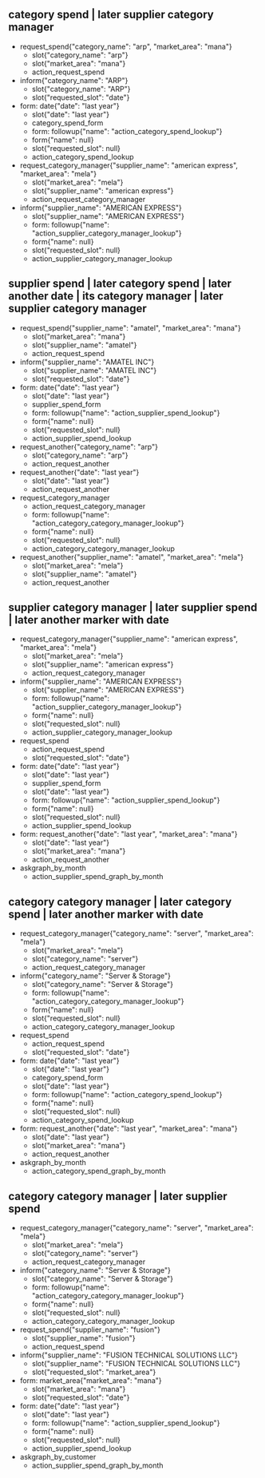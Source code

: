 
## category spend | later supplier category manager
* request_spend{"category_name": "arp", "market_area": "mana"}
    - slot{"category_name": "arp"}
    - slot{"market_area": "mana"}
    - action_request_spend
* inform{"category_name": "ARP"}
    - slot{"category_name": "ARP"}
    - slot{"requested_slot": "date"}
* form: date{"date": "last year"}
    - slot{"date": "last year"}
    - category_spend_form
    - form: followup{"name": "action_category_spend_lookup"}
    - form{"name": null}
    - slot{"requested_slot": null}
    - action_category_spend_lookup
* request_category_manager{"supplier_name": "american express", "market_area": "mela"}
    - slot{"market_area": "mela"}
    - slot{"supplier_name": "american express"}
    - action_request_category_manager
* inform{"supplier_name": "AMERICAN EXPRESS"}
    - slot{"supplier_name": "AMERICAN EXPRESS"}
    - form: followup{"name": "action_supplier_category_manager_lookup"}
    - form{"name": null}
    - slot{"requested_slot": null}
    - action_supplier_category_manager_lookup

## supplier spend | later category spend | later another date | its category manager | later supplier category manager
* request_spend{"supplier_name": "amatel", "market_area": "mana"}
    - slot{"market_area": "mana"}
    - slot{"supplier_name": "amatel"}
    - action_request_spend
* inform{"supplier_name": "AMATEL INC"}
    - slot{"supplier_name": "AMATEL INC"}
    - slot{"requested_slot": "date"}
* form: date{"date": "last year"}
    - slot{"date": "last year"}
    - supplier_spend_form
    - form: followup{"name": "action_supplier_spend_lookup"}
    - form{"name": null}
    - slot{"requested_slot": null}
    - action_supplier_spend_lookup
* request_another{"category_name": "arp"}
    - slot{"category_name": "arp"}
    - action_request_another
* request_another{"date": "last year"}
    - slot{"date": "last year"}
    - action_request_another
* request_category_manager
    - action_request_category_manager
    - form: followup{"name": "action_category_category_manager_lookup"}
    - form{"name": null}
    - slot{"requested_slot": null}
    - action_category_category_manager_lookup
* request_another{"supplier_name": "amatel", "market_area": "mela"}
    - slot{"market_area": "mela"}
    - slot{"supplier_name": "amatel"}
    - action_request_another


## supplier category manager | later supplier spend | later another marker with date

* request_category_manager{"supplier_name": "american express", "market_area": "mela"}
    - slot{"market_area": "mela"}
    - slot{"supplier_name": "american express"}
    - action_request_category_manager
* inform{"supplier_name": "AMERICAN EXPRESS"}
    - slot{"supplier_name": "AMERICAN EXPRESS"}
    - form: followup{"name": "action_supplier_category_manager_lookup"}
    - form{"name": null}
    - slot{"requested_slot": null}
    - action_supplier_category_manager_lookup
* request_spend
    - action_request_spend
    - slot{"requested_slot": "date"}
* form: date{"date": "last year"}
    - slot{"date": "last year"}
    - supplier_spend_form
    - slot{"date": "last year"}
    - form: followup{"name": "action_supplier_spend_lookup"}
    - form{"name": null}
    - slot{"requested_slot": null}
    - action_supplier_spend_lookup
* form: request_another{"date": "last year", "market_area": "mana"}
    - slot{"date": "last year"}
    - slot{"market_area": "mana"}
    - action_request_another
* askgraph_by_month
    - action_supplier_spend_graph_by_month


## category category manager | later category spend | later another marker with date

* request_category_manager{"category_name": "server", "market_area": "mela"}
    - slot{"market_area": "mela"}
    - slot{"category_name": "server"}
    - action_request_category_manager
* inform{"category_name": "Server & Storage"}
    - slot{"category_name": "Server & Storage"}
    - form: followup{"name": "action_category_category_manager_lookup"}
    - form{"name": null}
    - slot{"requested_slot": null}
    - action_category_category_manager_lookup
* request_spend
    - action_request_spend
    - slot{"requested_slot": "date"}
* form: date{"date": "last year"}
    - slot{"date": "last year"}
    - category_spend_form
    - slot{"date": "last year"}
    - form: followup{"name": "action_category_spend_lookup"}
    - form{"name": null}
    - slot{"requested_slot": null}
    - action_category_spend_lookup
* form: request_another{"date": "last year", "market_area": "mana"}
    - slot{"date": "last year"}
    - slot{"market_area": "mana"}
    - action_request_another
* askgraph_by_month
    - action_category_spend_graph_by_month

## category category manager | later supplier spend

* request_category_manager{"category_name": "server", "market_area": "mela"}
    - slot{"market_area": "mela"}
    - slot{"category_name": "server"}
    - action_request_category_manager
* inform{"category_name": "Server & Storage"}
    - slot{"category_name": "Server & Storage"}
    - form: followup{"name": "action_category_category_manager_lookup"}
    - form{"name": null}
    - slot{"requested_slot": null}
    - action_category_category_manager_lookup
* request_spend{"supplier_name": "fusion"}
    - slot{"supplier_name": "fusion"}
    - action_request_spend
* inform{"supplier_name": "FUSION TECHNICAL SOLUTIONS LLC"}
    - slot{"supplier_name": "FUSION TECHNICAL SOLUTIONS LLC"}
    - slot{"requested_slot": "market_area"}
* form: market_area{"market_area": "mana"}
    - slot{"market_area": "mana"}
    - slot{"requested_slot": "date"}
* form: date{"date": "last year"}
    - slot{"date": "last year"}
    - form: followup{"name": "action_supplier_spend_lookup"}
    - form{"name": null}
    - slot{"requested_slot": null}
    - action_supplier_spend_lookup
* askgraph_by_customer
    - action_supplier_spend_graph_by_month